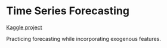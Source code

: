 # Time Series Forecasting

[Kaggle project](https://www.kaggle.com/competitions/store-sales-time-series-forecasting/overview)

Practicing forecasting while incorporating exogenous features.

